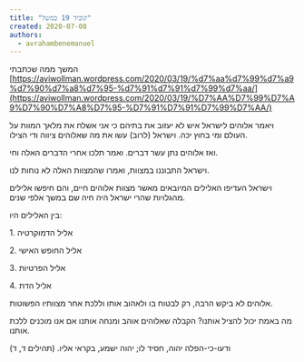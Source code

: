 ```yaml
---
title: "קוביד 19 כמשל"
created: 2020-07-08
authors: 
  - avrahambenemanuel
---
```


המשך ממה שכתבתי [https://aviwollman.wordpress.com/2020/03/19/%d7%aa%d7%99%d7%a9%d7%90%d7%a8%d7%95-%d7%91%d7%91%d7%99%d7%aa/](https://aviwollman.wordpress.com/2020/03/19/%D7%AA%D7%99%D7%A9%D7%90%D7%A8%D7%95-%D7%91%D7%91%D7%99%D7%AA/)

ויאמר אלוהים לישראל איש לא יעזוב את בתיהם כי אני אשלח את מלאך המוות על העולם ומי בחוץ יכה. וישראל (לרוב) עשו את מה שאלוהים ציווה ודי הצילו.

ואז אלוהים נתן עשר דברים. ואמר תלכו אחרי הדברים האלה וחי.

וישראל התבוננו במצוות, ואמרו שהמצוות האלה לא נוחות לנו.

וישראל העדיפו האלילים המיובאים מאשר מצוות אלוהים חיים, והם חיפשו אלילים מהגלויות שהרי ישראל היה חיה שם במשך אלפי שנים.

בין האלילים היו:

1\. אליל הדמוקרטיה

2\. אליל החופש האישי

3\. אליל הפרטיות

4\. אליל הדת

אלוהים לא ביקש הרבה, רק לבטוח בו ולאהוב אותו וללכת אחר מצוותיו הפשוטות.

מה באמת יכול להציל אותנו? הקבלה שאלוהים אוהב ומנחה אותנו אם אנו מוכנים ללכת אותנו.

ודעו-כי-הפלה יהוה, חסיד לו; יהוה ישמע, בקראי אליו. (תהילים ד, ד)
